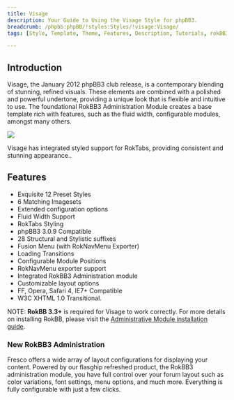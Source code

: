 ```yaml
---
title: Visage
description: Your Guide to Using the Visage Style for phpBB3.
breadcrumb: /phpbb:phpBB/!styles:Styles/!visage:Visage/
tags: [Style, Template, Theme, Features, Description, Tutorials, rokBB3]

---
```


Introduction
-----

Visage, the January 2012 phpBB3 club release, is a contemporary blending of stunning, refined visuals. These elements are combined with a polished and powerful undertone, providing a unique look that is flexible and intuitive to use. The foundational RokBB3 Administration Module creates a base template rich with features, such as the fluid width, configurable modules, amongst many others. 

![][style]

Visage has integrated styled support for RokTabs, providing consistent and stunning appearance..

Features
-----

* Exquisite 12 Preset Styles
* 6 Matching Imagesets
* Extended configuration options
* Fluid Width Support
* RokTabs Styling
* phpBB3 3.0.9 Compatible
* 28 Structural and Stylistic suffixes
* Fusion Menu (with RokNavMenu Exporter)
* Loading Transitions
* Configurable Module Positions
* RokNavMenu exporter support
* Integrated RokBB3 Administration module
* Customizable layout options
* FF, Opera, Safari 4, IE7+ Compatible
* W3C XHTML 1.0 Transitional.

NOTE: **RokBB 3.3+** is required for Visage to work correctly. For more details on installing RokBB, please visit the [Administrative Module installation guide][adminguide].

### New RokBB3 Administration

Fresco offers a wide array of layout configurations for displaying your content. Powered by our flasghip refreshed product, the RokBB3 administration module, you have full control over your forum layout such as color variations, font settings, menu options, and much more. Everything is fully configurable with just a few clicks.

[adminguide]: ../../start/styles.md#installing-administrative-modules
[style]: assets/visage.jpeg
[rokbridge]: http://www.rockettheme.com/extensions-joomla/rokbridge